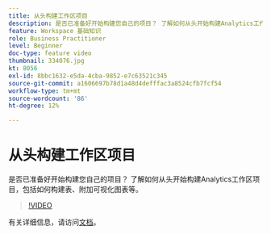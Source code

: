 ```yaml
---
title: 从头构建工作区项目
description: 是否已准备好开始构建您自己的项目？ 了解如何从头开始构建Analytics工作区项目，包括如何构建表、附加可视化图表等。
feature: Workspace 基础知识
role: Business Practitioner
level: Beginner
doc-type: feature video
thumbnail: 334076.jpg
kt: 8056
exl-id: 8bbc1632-e5da-4cba-9852-e7c63521c345
source-git-commit: a1606697b78d1a48d4defffac3a8524cfb7fcf54
workflow-type: tm+mt
source-wordcount: '86'
ht-degree: 12%

---
```


# 从头构建工作区项目

是否已准备好开始构建您自己的项目？ 了解如何从头开始构建Analytics工作区项目，包括如何构建表、附加可视化图表等。

>[!VIDEO](https://video.tv.adobe.com/v/334076/?quality=12&learn=on)

有关详细信息，请访问[文档](https://experienceleague.adobe.com/docs/analytics/analyze/analysis-workspace/home.html?lang=zh-Hans)。

